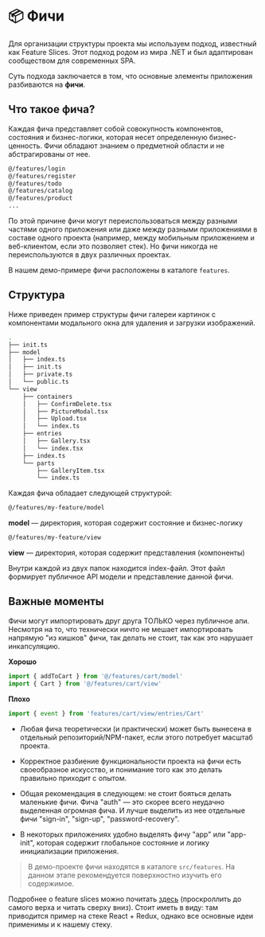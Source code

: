 # 📦 Фичи

Для организации структуры проекта мы используем подход, известный как Feature Slices. Этот подход родом из мира .NET и был адаптирован сообществом для современных SPA.

Суть подхода заключается в том, что основные элементы приложения разбиваются на **фичи**.

## Что такое фича?

Каждая фича представляет собой совокупность компонентов, состояния и бизнес-логики, которая несет определенную бизнес-ценность.
Фичи обладают знанием о предметной области и не абстрагированы от нее.

```bash
@/features/login
@/features/register
@/features/todo
@/features/catalog
@/features/product
...
```

По этой причине фичи могут переиспользоваться между разными частями одного приложения или даже между разными приложениями в составе одного проекта (например, между мобильным приложением и веб-клиентом, если это позволяет стек). Но фичи никогда не переиспользуются в двух различных проектах.

В нашем демо-примере фичи расположены в каталоге `features`.

## Структура

Ниже приведен пример структуры фичи галереи картинок с компонентами модального окна для удаления и загрузки изображений.

```bash
.
├── init.ts
├── model
│   ├── index.ts
│   ├── init.ts
│   ├── private.ts
│   └── public.ts
└── view
    ├── containers
    │   ├── ConfirmDelete.tsx
    │   ├── PictureModal.tsx
    │   ├── Upload.tsx
    │   └── index.ts
    ├── entries
    │   ├── Gallery.tsx
    │   └── index.tsx
    ├── index.ts
    └── parts
        ├── GalleryItem.tsx
        └── index.ts
```

Каждая фича обладает следующей структурой:

```bash
@/features/my-feature/model
```

**model** — директория, которая содержит состояние и бизнес-логику

```bash
@/features/my-feature/view
```

**view** — директория, которая содержит представления (компоненты)

Внутри каждой из двух папок находится index-файл. Этот файл формирует публичное API модели и представление данной фичи.

## Важные моменты

Фичи могут импортировать друг друга ТОЛЬКО через публичное апи.
Несмотря на то, что технически ничто не мешает импортировать напрямую "из кишков" фичи, так делать не стоит, так как это нарушает инкапсуляцию.

**Хорошо**

```ts
import { addToCart } from '@/features/cart/model'
import { Cart } from '@/features/cart/view'
```

**Плохо**

```ts
import { event } from 'features/cart/view/entries/Cart'
```

- Любая фича теоретически (и практически) может быть вынесена в отдельный репозиторий/NPM-пакет, если этого потребует масштаб проекта.

- Корректное разбиение функциональности проекта на фичи есть своеобразное искусство, и понимание того как это делать правильно приходит с опытом.

- Общая рекомендация в следующем: не стоит бояться делать маленькие фичи.
  Фича "auth" — это скорее всего неудачно выделенная огромная фича. И лучше выделить из нее отдельные фичи "sign-in", "sign-up", "password-recovery".

- В некоторых приложениях удобно выделять фичу "app" или "app-init", которая содержит глобальное состояние и логику инициализации приложения.

> В демо-проекте фичи находятся в каталоге `src/features`. На данном этапе рекомендуется поверхностно изучить его содержимое.

Подробнее о feature slices можно почитать [здесь](https://t.me/feature_slices) (проскроллить до самого верха и читать сверху вниз). Стоит иметь в виду: там приводится пример на стеке React + Redux, однако все основные идеи применимы и к нашему стеку.
